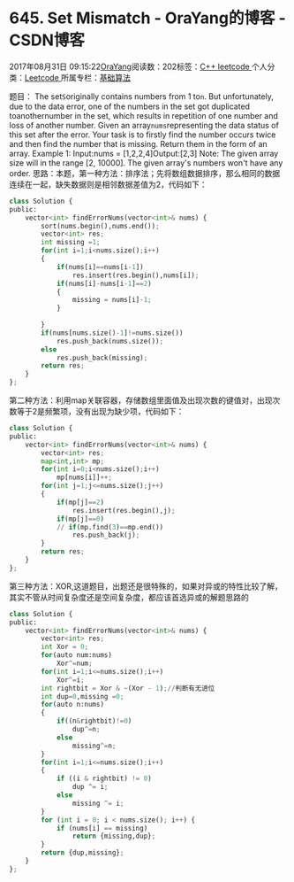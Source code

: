 
# 645. Set Mismatch - OraYang的博客 - CSDN博客

2017年08月31日 09:15:22[OraYang](https://me.csdn.net/u010665216)阅读数：202标签：[C++																](https://so.csdn.net/so/search/s.do?q=C++&t=blog)[leetcode																](https://so.csdn.net/so/search/s.do?q=leetcode&t=blog)[
							](https://so.csdn.net/so/search/s.do?q=C++&t=blog)个人分类：[Leetcode																](https://blog.csdn.net/u010665216/article/category/7026962)
所属专栏：[基础算法](https://blog.csdn.net/column/details/16604.html)



题目：
The set`S`originally contains numbers from 1 to`n`.
 But unfortunately, due to the data error, one of the numbers in the set got duplicated toanothernumber in the set, which results in repetition of one number and loss of another number.
Given an array`nums`representing the data status of this set after the error. Your task
 is to firstly find the number occurs twice and then find the number that is missing. Return them in the form of an array.
Example 1:
Input:nums = [1,2,2,4]Output:[2,3]
Note:
The given array size will in the range [2, 10000].
The given array's numbers won't have any order.
思路：本题，第一种方法：排序法；先将数组数据排序，那么相同的数据连续在一起，缺失数据则是相邻数据差值为2，代码如下：

```python
class Solution {
public:
    vector<int> findErrorNums(vector<int>& nums) {
        sort(nums.begin(),nums.end());
        vector<int> res;
        int missing =1;
        for(int i=1;i<nums.size();i++)
        {
            if(nums[i]==nums[i-1])
                res.insert(res.begin(),nums[i]);
            if(nums[i]-nums[i-1]==2)
            {
                missing = nums[i]-1;
            }
                
        }
        if(nums[nums.size()-1]!=nums.size())
            res.push_back(nums.size());
        else 
            res.push_back(missing);
        return res;
    }
};
```
第二种方法：利用map关联容器，存储数组里面值及出现次数的键值对，出现次数等于2是频繁项，没有出现为缺少项，代码如下：
```python
class Solution {
public:
    vector<int> findErrorNums(vector<int>& nums) {
        vector<int> res;
        map<int,int> mp;
        for(int i=0;i<nums.size();i++)
            mp[nums[i]]++;
        for(int j=1;j<=nums.size();j++)
        {
            if(mp[j]==2)
                res.insert(res.begin(),j);
            if(mp[j]==0)
            // if(mp.find(3)==mp.end())
                res.push_back(j);
        }
        return res;
    }
};
```
第三种方法：XOR,这道题目，出题还是很特殊的，如果对异或的特性比较了解，其实不管从时间复杂度还是空间复杂度，都应该首选异或的解题思路的
```python
class Solution {
public:
    vector<int> findErrorNums(vector<int>& nums) {
        vector<int> res;
        int Xor = 0;
        for(auto num:nums)
            Xor^=num;
        for(int i=1;i<=nums.size();i++)
            Xor^=i;
        int rightbit = Xor & ~(Xor - 1);//判断有无进位
        int dup=0,missing =0;
        for(auto n:nums)
        {
            if((n&rightbit)!=0)
                dup^=n;
            else
                missing^=n;
        }
        for(int i=1;i<=nums.size();i++)
        {
            if ((i & rightbit) != 0)
                dup ^= i;
            else
                missing ^= i;
        }
        for (int i = 0; i < nums.size(); i++) {
            if (nums[i] == missing)
                return {missing,dup}; 
        }
        return {dup,missing};    
    }
};
```



